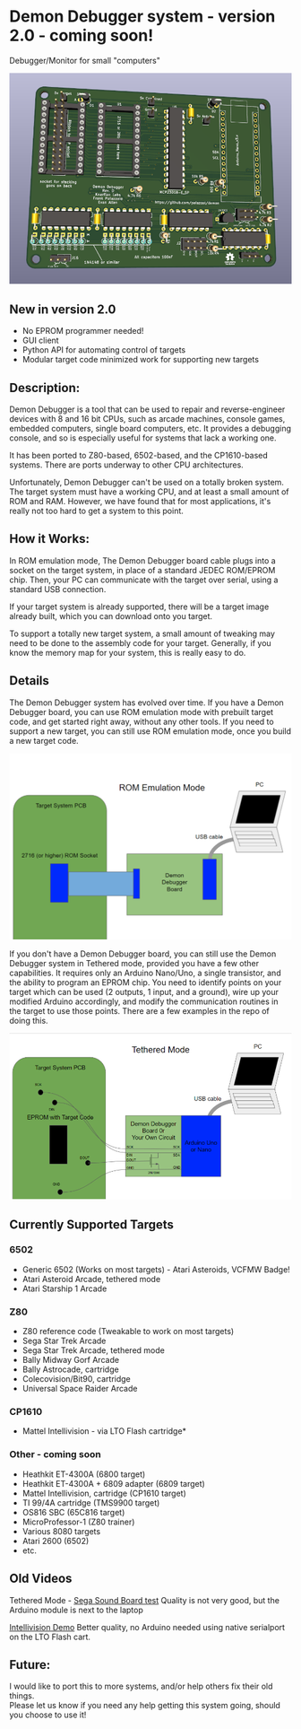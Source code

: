 # Demon Debugger system - version 2.0 - coming soon!

Debugger/Monitor for small "computers"

![Image](img/RevDRender.png)

## New in version 2.0

* No EPROM programmer needed!
* GUI client
* Python API for automating control of targets
* Modular target code minimized work for supporting new targets

## Description:

Demon Debugger is a tool that can be used to repair and reverse-engineer devices with 8 and 16 bit CPUs, such as arcade machines, console games, embedded computers, single board computers, etc.  It provides a debugging console, and so is especially useful for systems that lack a working one.

It has been ported to Z80-based, 6502-based, and the CP1610-based systems.  There are ports underway to other CPU architectures.

Unfortunately, Demon Debugger can't be used on a totally broken system.  The target system must have a working CPU, and at least a small amount of ROM and RAM.  However, we have found that for most applications, it's really not too hard to get a system to this point.

## How it Works:

In ROM emulation mode, The Demon Debugger board cable plugs into a socket on the target system, in place of a standard JEDEC ROM/EPROM chip.  Then, your PC can communicate with the target over serial, using a standard USB connection.

If your target system is already supported, there will be a target image already built, which you can download onto you target.  

To support a totally new target system, a small amount of tweaking may need to be done to the assembly code for your target. Generally, if you know the memory map for your system, this is really easy to do.

## Details

The Demon Debugger system has evolved over time.  If you have a Demon Debugger board, you can use ROM emulation mode with prebuilt target code, and get started right away, without any other tools.  If you need to support a new target, you can still use ROM emulation mode, once you build a new target code.

![Image](img/RomEmulationMode.png)

If you don't have a Demon Debugger board, you can still use the Demon Debugger system in Tethered mode, provided you have a few other capabilities.  It requires only an Arduino Nano/Uno, a single transistor, and the ability to program an EPROM chip.  You need to identify points on your target which can be used (2 outputs, 1 input, and a ground), wire up your modified Arduino accordingly, and modify the communication routines in the target to use those points.  There are a few examples in the repo of doing this.

![Image](img/TetheredMode.png)

## Currently Supported Targets

### 6502
* Generic 6502 (Works on most targets) - Atari Asteroids, VCFMW Badge!
* Atari Asteroid Arcade, tethered mode
* Atari Starship 1 Arcade

### Z80
* Z80 reference code (Tweakable to work on most targets)
* Sega Star Trek Arcade
* Sega Star Trek Arcade, tethered mode
* Bally Midway Gorf Arcade 
* Bally Astrocade, cartridge
* Colecovision/Bit90, cartridge
* Universal Space Raider Arcade

### CP1610
* Mattel Intellivision - via LTO Flash cartridge*

### Other - coming soon
* Heathkit ET-4300A (6800 target)
* Heathkit ET-4300A + 6809 adapter (6809 target)
* Mattel Intellivision, cartridge (CP1610 target)
* TI 99/4A cartridge (TMS9900 target)
* OS816 SBC (65C816 target)
* MicroProfessor-1 (Z80 trainer)
* Various 8080 targets
* Atari 2600 (6502)
* etc.

## Old Videos

Tethered Mode - [Sega Sound Board test](https://www.youtube.com/watch?v=uYlbb8uPjoU) Quality is not very good, but the Arduino module is next to the laptop

[Intellivision Demo](https://www.youtube.com/watch?v=_8YfCMpHLhY) Better quality, no Arduino needed using native serialport on the LTO Flash cart.

## Future:

I would like to port this to more systems, and/or help others fix their old things.  
Please let us know if you need any help getting this system going, should you choose to use it!
